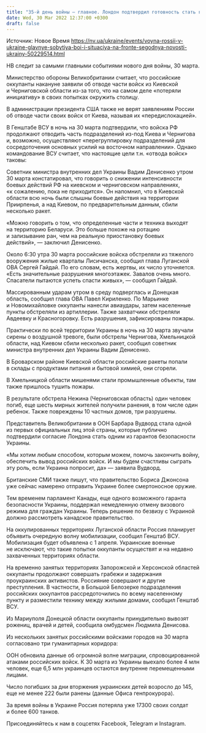 ```yaml
---
title: "35-й день войны — главное. Лондон подтвердил готовность стать гарантом безопасности Киева, РФ ударила по городам в зоне ООС и ряде областей"
date: Wed, 30 Mar 2022 12:37:00 +0300
draft: false
---
```

Источник: Новое Время https://nv.ua/ukraine/events/voyna-rossii-v-ukraine-glavnye-sobytiya-boi-i-situaciya-na-fronte-segodnya-novosti-ukrainy-50229514.html


НВ следит за самыми главными событиями нового дня войны, 30 марта.

Министерство обороны Великобритании считает, что российские оккупанты накануне заявили об отводе части войск из Киевской и Черниговской области из-за того, что на самом деле «потеряли инициативу» в своих попытках окружить столицу.

В администрации президента США также не верят заявлениям России об отводе части своих войск от Киева, называя их «передислокацией».

В Генштабе ВСУ в ночь на 30 марта подтвердили, что войска РФ продолжают отводить часть подразделений из-под Киева и Чернигова и, возможно, осуществляют «перегруппировку подразделений для сосредоточения основных усилий на восточном направлении». Однако командование ВСУ считает, что настоящие цели т.н. «отвода войск» таковы:

Советник министра внутренних дел Украины Вадим Денисенко утром 30 марта констатировал, что говорить о снижении интенсивности боевых действий РФ на киевском и черниговском направлениях, «к сожалению, пока не приходится». Он напомнил, что в Киевской области всю ночь были слышны боевые действия на территории Приирпенья, а над Киевом, по предварительным данным, сбили несколько ракет.

«Можно говорить о том, что определенные части и техника выходят на территорию Беларуси. Это больше похоже на ротацию и зализывание ран, чем на реальную приостановку боевых действий», — заключил Денисенко.

Около 6:30 утра 30 марта российские войска обстреляли из тяжелого вооружения жилые кварталы Лисичанска, сообщил глава Луганской ОВА Сергей Гайдай. По его словам, есть жертвы, их число уточняется. «Есть значительные разрушения многоэтажек. Завалов очень много. Спасатели пытаются успеть спасти живых», — сообщил Гайдай.

Массированным ударам утром в среду подверглась и Донецкая область, сообщил глава ОВА Павел Кириленко. По Марьинке и Новомихайловке оккупанты нанесли авиаудары, затем населенные пункты обстреляли из артиллерии. Также захватчики обстреляли Авдеевку и Красногоровку. Есть разрушения, зафиксированы пожары.

Практически по всей территории Украины в ночь на 30 марта звучали сирены о воздушной тревоге, были обстрелы Чернигова, Хмельницкой области, над Киевом сбили несколько ракет, сообщил советник министра внутренних дел Украины Вадим Денисенко.

В Броварском районе Киевской области российские ракеты попали в склады с продуктами питания и бытовой химией, они сгорели.

В Хмельницкой области мишенями стали промышленные объекты, там также пришлось тушить пожары.

В результате обстрела Нежина (Черниговская область) один человек погиб, еще шесть мирных жителей получили ранения, в том числе один ребенок. Также повреждены 10 частных домов, три разрушены.



Представитель Великобритании в ООН Барбара Вудворд стала одной из первых официальных лиц этой страны, которые публично подтвердили согласие Лондона стать одним из гарантов безопасности Украины.

«Мы хотим любым способом, которым можем, помочь закончить войну, обеспечить вывод российских войск. И мы будем счастливы сыграть эту роль, если Украина попросит, да» — заявила Вудворд.

Британские СМИ также пишут, что правительство Бориса Джонсона уже сейчас намерено отправить Украине более смертоносное оружие.

Тем временем парламент Канады, еще одного возможного гаранта безопасности Украины, поддержал немедленную отмену визового режима для граждан Украины. Теперь решение по безвизу с Украиной должно рассмотреть канадское правительство.

На оккупированных территориях Луганской области Россия планирует объявить очередную волну мобилизации, сообщил Генштаб ВСУ. Мобилизация будет объявлена с 1 апреля. Украинские военные не исключают, что такие попытки оккупанты осуществят и на недавно захваченных территориях области.

На временно занятых территориях Запорожской и Херсонской областей оккупанты продолжают совершать грабежи и задержания проукраинских активистов. Россияние совершают и другие преступления. В частности, в Большой Белозерке подразделения российских оккупантов рассредоточились по всему населенному пункту и разместили технику между жилыми домами, сообщил Генштаб ВСУ.

Из Мариуполя Донецкой области оккупанты принудительно вывозят рожениц, врачей и детей, сообщила омбудсмен Людмила Денисова.

Из нескольких занятых российскими войсками городов на 30 марта согласовано три гуманитарных коридора:

ООН обновила данные об огромной волне миграции, спровоцированной атаками российских войск. К 30 марта из Украины выехало более 4 млн человек, еще 6,5 млн украинцев остаются внутренне перемещенными лицами.

Число погибших за дни вторжения украинских детей возросло до 145, еще не менее 222 были ранены (данные Офиса генпрокурора).

За время войны в Украине Россия потеряла уже 17300 своих солдат и более 600 танков.

Присоединяйтесь к нам в соцсетях Facebook, Telegram и Instagram.
